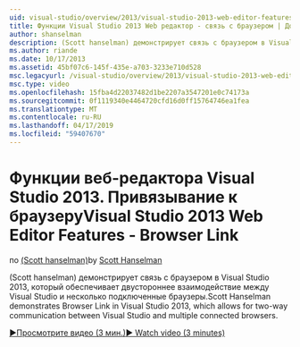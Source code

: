 ```yaml
---
uid: visual-studio/overview/2013/visual-studio-2013-web-editor-features-browser-link
title: Функции Visual Studio 2013 Web редактор - связь с браузером | Документация Майкрософт
author: shanselman
description: (Scott hanselman) демонстрирует связь с браузером в Visual Studio 2013, который обеспечивает двустороннее взаимодействие между Visual Studio и несколько подключенные браузеры...
ms.author: riande
ms.date: 10/17/2013
ms.assetid: 45bf07c6-145f-435e-a703-3233e710d528
msc.legacyurl: /visual-studio/overview/2013/visual-studio-2013-web-editor-features-browser-link
msc.type: video
ms.openlocfilehash: 15fba4d22037482d1be2207a3547201e0c74173a
ms.sourcegitcommit: 0f1119340e4464720cfd16d0ff15764746ea1fea
ms.translationtype: MT
ms.contentlocale: ru-RU
ms.lasthandoff: 04/17/2019
ms.locfileid: "59407670"
---
```

# <a name="visual-studio-2013-web-editor-features---browser-link"></a><span data-ttu-id="4fb8b-103">Функции веб-редактора Visual Studio 2013. Привязывание к браузеру</span><span class="sxs-lookup"><span data-stu-id="4fb8b-103">Visual Studio 2013 Web Editor Features - Browser Link</span></span>

<span data-ttu-id="4fb8b-104">по [(Scott hanselman)](https://github.com/shanselman)</span><span class="sxs-lookup"><span data-stu-id="4fb8b-104">by [Scott Hanselman](https://github.com/shanselman)</span></span>

<span data-ttu-id="4fb8b-105">(Scott hanselman) демонстрирует связь с браузером в Visual Studio 2013, который обеспечивает двустороннее взаимодействие между Visual Studio и несколько подключенные браузеры.</span><span class="sxs-lookup"><span data-stu-id="4fb8b-105">Scott Hanselman demonstrates Browser Link in Visual Studio 2013, which allows for two-way communication between Visual Studio and multiple connected browsers.</span></span>

[<span data-ttu-id="4fb8b-106">&#9654;Просмотрите видео (3 мин.)</span><span class="sxs-lookup"><span data-stu-id="4fb8b-106">&#9654; Watch video (3 minutes)</span></span>](https://channel9.msdn.com/Blogs/ASP-NET-Site-Videos/visual-studio-2013-web-editor-features-browser-link)
